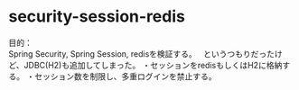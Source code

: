 # security-session-redis
目的：  
Spring Security, Spring Session, redisを検証する。  
というつもりだったけど、JDBC(H2)も追加してしまった。
・セッションをredisもしくはH2に格納する。
・セッション数を制限し、多重ログインを禁止する。  
